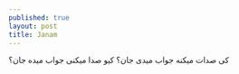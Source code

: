 ```yaml
---
published: true
layout: post
title: Janam
---
```

کی صدات میکنه جواب میدی جان؟ کیو صدا میکنی جواب میده جان؟